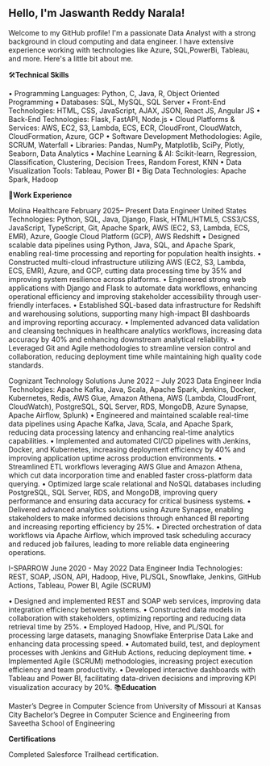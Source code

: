 ##  Hello, I'm Jaswanth Reddy Narala!

Welcome to my GitHub profile! I'm a passionate Data Analyst with a strong background in cloud computing and data engineer. I have extensive experience working with technologies like Azure, SQL,PowerBi, Tableau, and more. Here's a little bit about me.

🛠️**Technical Skills**

•	Programming Languages: Python, C, Java, R, Object Oriented Programming
•	Databases: SQL, MySQL, SQL Server
•	Front-End Technologies: HTML, CSS, JavaScript, AJAX, JSON, React JS, Angular JS
•	Back-End Technologies: Flask, FastAPI, Node.js
•	Cloud Platforms & Services: AWS, EC2, S3, Lambda, ECS, ECR, CloudFront, CloudWatch, CloudFormation, Azure, GCP
•	Software Development Methodologies: Agile, SCRUM, Waterfall
•	Libraries: Pandas, NumPy, Matplotlib, SciPy, Plotly, Seaborn, Data Analytics
•	Machine Learning & AI: Scikit-learn, Regression, Classification, Clustering, Decision Trees, Random Forest, KNN
•	Data Visualization Tools: Tableau, Power BI
•	Big Data Technologies: Apache Spark, Hadoop

💼**Work Experience**

Molina Healthcare                                                                                                                      February 2025– Present                Data Engineer                                                                                                                           United States   
Technologies: Python, SQL, Java, Django, Flask, HTML/HTML5, CSS3/CSS, JavaScript, TypeScript, Git, Apache Spark, AWS (EC2, S3, Lambda, ECS, EMR), Azure, Google Cloud Platform (GCP), AWS Redshift
•	Designed scalable data pipelines using Python, Java, SQL, and Apache Spark, enabling real-time processing and reporting for population health insights.
•	Constructed multi-cloud infrastructure utilizing AWS (EC2, S3, Lambda, ECS, EMR), Azure, and GCP, cutting data processing time by 35% and improving system resilience across platforms.
•	Engineered strong web applications with Django and Flask to automate data workflows, enhancing operational efficiency and improving stakeholder accessibility through user-friendly interfaces.
•	Established SQL-based data infrastructure for Redshift and warehousing solutions, supporting many high-impact BI dashboards and improving reporting accuracy.
•	Implemented advanced data validation and cleansing techniques in healthcare analytics workflows, increasing data accuracy by 40% and enhancing downstream analytical reliability.
•	Leveraged Git and Agile methodologies to streamline version control and collaboration, reducing deployment time while maintaining high quality code standards.


Cognizant Technology Solutions                                                                                                                June 2022 – July 2023         Data Engineer                                                                                                                                 India                           Technologies: Apache Kafka, Java, Scala, Apache Spark, Jenkins, Docker, Kubernetes, Redis, AWS Glue, Amazon Athena, AWS (Lambda, CloudFront, CloudWatch), PostgreSQL, SQL Server, RDS, MongoDB, Azure Synapse, Apache Airflow, Splunk) 
•	Engineered and maintained scalable real-time data pipelines using Apache Kafka, Java, Scala, and Apache Spark, reducing data processing latency and enhancing real-time analytics capabilities.
•	Implemented and automated CI/CD pipelines with Jenkins, Docker, and Kubernetes, increasing deployment efficiency by 40% and improving application uptime across production environments.
•	Streamlined ETL workflows leveraging AWS Glue and Amazon Athena, which cut data incorporation time and enabled faster cross-platform data querying.
•	Optimized large scale relational and NoSQL databases including PostgreSQL, SQL Server, RDS, and MongoDB, improving query performance and ensuring data accuracy for critical business systems.
•	Delivered advanced analytics solutions using Azure Synapse, enabling stakeholders to make informed decisions through enhanced BI reporting and increasing reporting efficiency by 25%.
•	Directed orchestration of data workflows via Apache Airflow, which improved task scheduling accuracy and reduced job failures, leading to more reliable data engineering operations.

I-SPARROW                                                                                                                                 June 2020 - May 2022                Data Engineer                                                                                                        			                         India            Technologies: REST, SOAP, JSON, API, Hadoop, Hive, PL/SQL, Snowflake, Jenkins, GitHub Actions, Tableau, Power BI, Agile (SCRUM)            

•	Designed and implemented REST and SOAP web services, improving data integration efficiency between systems.
•	Constructed data models in collaboration with stakeholders, optimizing reporting and reducing data retrieval time by 25%.
•	Employed Hadoop, Hive, and PL/SQL for processing large datasets, managing Snowflake Enterprise Data Lake and enhancing data processing speed.
•	Automated build, test, and deployment processes with Jenkins and GitHub Actions, reducing deployment time.
•	Implemented Agile (SCRUM) methodologies, increasing project execution efficiency and team productivity.
•	Developed interactive dashboards with Tableau and Power BI, facilitating data-driven decisions and improving KPI visualization accuracy by 20%.
 📚**Education**
 
Master’s Degree in Computer Science from University of Missouri at Kansas City
Bachelor’s Degree in Computer Science and Engineering from Saveetha School of Engineering

**Certifications**

Completed Salesforce Trailhead certification.




 

